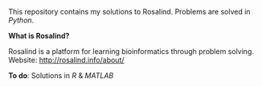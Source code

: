 This repository contains my solutions to Rosalind. Problems are solved in *Python*.

**What is Rosalind?**

Rosalind is a platform for learning bioinformatics through problem solving.
Website: http://rosalind.info/about/

**To do**: Solutions in *R* & *MATLAB*
